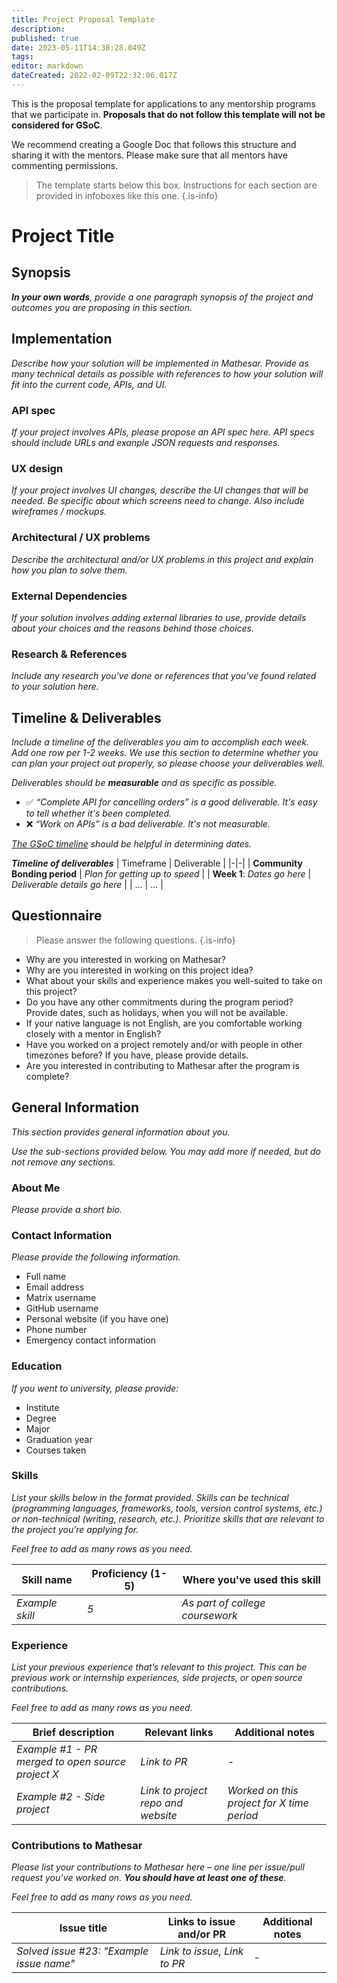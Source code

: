 ```yaml
---
title: Project Proposal Template
description: 
published: true
date: 2023-05-11T14:38:28.049Z
tags: 
editor: markdown
dateCreated: 2022-02-09T22:32:06.017Z
---
```


This is the proposal template for applications to any mentorship programs that we participate in. **Proposals that do not follow this template will not be considered for GSoC**.

We recommend creating a Google Doc that follows this structure and sharing it with the mentors. Please make sure that all mentors have commenting permissions.

> The template starts below this box. Instructions for each section are provided in infoboxes like this one.
{.is-info}

# Project Title

## Synopsis
***In your own words**, provide a one paragraph synopsis of the project and outcomes you are proposing in this section.*

## Implementation
*Describe how your solution will be implemented in Mathesar. Provide as many technical details as possible with references to how your solution will fit into the current code, APIs, and UI.*

### API spec
*If your project involves APIs, please propose an API spec here. API specs should include URLs and exanple JSON requests and responses.*

### UX design
*If your project involves UI changes, describe the UI changes that will be needed. Be specific about which screens need to change. Also include wireframes / mockups.*

### Architectural / UX problems
*Describe the architectural and/or UX problems in this project and explain how you plan to solve them.*

### External Dependencies
*If your solution involves adding external libraries to use, provide details about your choices and the reasons behind those choices.*

### Research & References
*Include any research you've done or references that you've found related to your solution here.*

## Timeline & Deliverables
*Include a timeline of the deliverables you aim to accomplish each week. Add one row per 1-2 weeks. We use this section to determine whether you can plan your project out properly, so please choose your deliverables well.*

*Deliverables should be **measurable** and as specific as possible.*
- :white_check_mark: *“Complete API for cancelling orders” is a good deliverable. It's easy to tell whether it's been completed.*
- :x: *“Work on APIs” is a bad deliverable. It's not measurable.*

*[The GSoC timeline](https://developers.google.com/open-source/gsoc/timeline) should be helpful in determining dates.*

***Timeline of deliverables***
| Timeframe | Deliverable |
|-|-|
| **Community Bonding period** | *Plan for getting up to speed* |
| **Week 1**: *Dates go here* | *Deliverable details go here* |
| ... | ... |

## Questionnaire
> Please answer the following questions.
{.is-info}

- Why are you interested in working on Mathesar?
- Why are you interested in working on this project idea?
- What about your skills and experience makes you well-suited to take on this project?
- Do you have any other commitments during the program period? Provide dates, such as holidays, when you will not be available.
- If your native language is not English, are you comfortable working closely with a mentor in English?
- Have you worked on a project remotely and/or with people in other timezones before? If you have, please provide details.
- Are you interested in contributing to Mathesar after the program is complete?

## General Information
*This section provides general information about you.*

*Use the sub-sections provided below. You may add more if needed, but do not remove any sections.*

### About Me
*Please provide a short bio.*

### Contact Information
*Please provide the following information.*

- Full name
- Email address
- Matrix username
- GitHub username
- Personal website (if you have one)
- Phone number
- Emergency contact information

### Education
*If you went to university, please provide:*

- Institute
- Degree
- Major
- Graduation year
- Courses taken

### Skills
*List your skills below in the format provided. Skills can be technical (programming languages, frameworks, tools, version control systems, etc.) or non-technical (writing, research, etc.). Prioritize skills that are relevant to the project you’re applying for.*

*Feel free to add as many rows as you need.*

| Skill name | Proficiency (1-5) | Where you've used this skill |
|-|-|-|
| *Example skill* | *5* | *As part of college coursework* |

### Experience
*List your previous experience that’s relevant to this project. This can be previous work or internship experiences, side projects, or open source contributions.*

*Feel free to add as many rows as you need.*

| Brief description | Relevant links | Additional notes |
|-|-|-|
| *Example #1 - PR merged to open source project X* | *Link to PR* | - |
| *Example #2 - Side project* | *Link to project repo and website* | *Worked on this project for X time period* |

### Contributions to Mathesar
*Please list your contributions to Mathesar here – one line per issue/pull request you’ve worked on. **You should have at least one of these**.*

*Feel free to add as many rows as you need.*

| Issue title | Links to issue and/or PR | Additional notes |
|-|-|-|
| *Solved issue #23: "Example issue name"* | *Link to issue, Link to PR* | - |